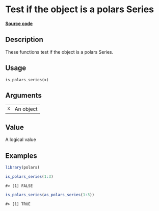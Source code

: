 

# Test if the object is a polars Series

[**Source code**](https://github.com/pola-rs/r-polars/tree/main/R/is_polars.R#L39)

## Description

These functions test if the object is a polars Series.

## Usage

<pre><code class='language-R'>is_polars_series(x)
</code></pre>

## Arguments

<table>
<tr>
<td style="white-space: nowrap; font-family: monospace; vertical-align: top">
<code id="is_polars_series_:_x">x</code>
</td>
<td>
An object
</td>
</tr>
</table>

## Value

A logical value

## Examples

``` r
library(polars)

is_polars_series(1:3)
```

    #> [1] FALSE

``` r
is_polars_series(as_polars_series(1:3))
```

    #> [1] TRUE
